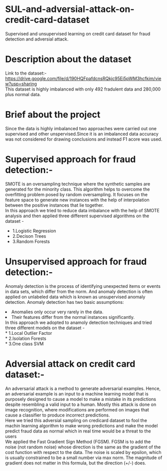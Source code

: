 # SUL-and-adversial-attack-on-credit-card-dataset
Supervised and unsupervised learning on credit card dataset for fraud detection and adversial attack.

# Description about the dataset
Link to the dataset:- https://drive.google.com/file/d/190HQFpafdcnsRQkjc95Ei5pWM3hcfkim/view?usp=sharing<br/>
This dataset is highly imbalanced with only 492 fradulent data and 280,000 plus normal data.

# Brief about the project
Since the data is highly imbalanced two approaches were carried out one supervised and other unspervised.Since it is an imbalanced data accuracy was not considered for drawing conclusions and instead F1 acore was used.
# Supervised approach for fraud detection:-
SMOTE is an oversampling technique where the synthetic samples are generated for the minority class. This algorithm helps to overcome the overfitting problem posed by random oversampling. It focuses on the feature space to generate new instances with the help of interpolation between the positive instances that lie together.<br/>
In this approach we tried to reduce data imbalance with the help of SMOTE analysis and then applied three different supervised algorithms on the dataset -<br/>
* 1.Logistic Regression <br/>
* 2.Decison Trees<br/>
* 3.Random Forests<br/>

# Unsupervised approach for fraud detection:-
Anomaly detection is the process of identifying unexpected items or events in data sets, which differ from the norm. And anomaly detection is often applied on unlabeled data which is known as unsupervised anomaly detection. Anomaly detection has two basic assumptions: 
<li>Anomalies only occur very rarely in the data.<br/>
<li>Their features differ from the normal instances significantly.<br/>
In this approach we adopted to anamoly detection techniques and tried three different models on the dataset -<br/>
* 1.Local Outlier Factor<br/>
* 2.Isolation Forests<br/>
* 3.One class SVM
  
# Adversial attack on credit card dataset:-
  
An adversarial attack is a method to generate adversarial examples. Hence, an adversarial example is an input to a machine learning model that is purposely designed to cause a model to make a mistake in its predictions despite resembling a valid input to a human.
Mostly this attack is done on image recognition, where modifications are performed on images that cause a classifier to produce incorrect predictions.<br/>
Here we tried this adversial sampling on credicard dataset to fool the machin learning algorithm to make wrong predictions and make the model predict fraud data as normal which in real time would be a threat to the users<br/>
We applied the Fast Gradient Sign Method (FGSM). FGSM is to add the noise (not random noise) whose direction is the same as the gradient of the cost function with respect to the data. The noise is scaled by epsilon, which is usually constrained to be a small number via max norm. The magnitude of gradient does not matter in this formula, but the direction (+/-) does.


  

